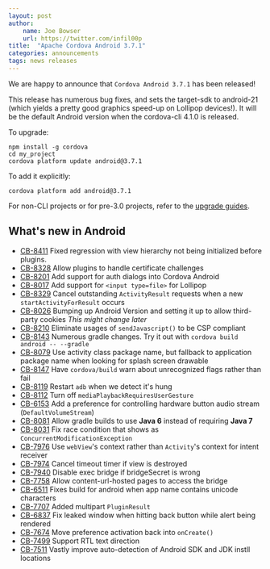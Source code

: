 ```yaml
---
layout: post
author:
    name: Joe Bowser
    url: https://twitter.com/infil00p
title:  "Apache Cordova Android 3.7.1"
categories: announcements
tags: news releases
---
```


We are happy to announce that `Cordova Android 3.7.1` has been released!

This release has numerous bug fixes, and sets the target-sdk to android-21 (which yields a pretty good graphics speed-up on Lollipop devices!). It will be the default Android version when the cordova-cli 4.1.0 is released.

To upgrade:

    npm install -g cordova
    cd my_project
    cordova platform update android@3.7.1

To add it explicitly:

    cordova platform add android@3.7.1



For non-CLI projects or for pre-3.0 projects, refer to the [upgrade guides](http://cordova.apache.org/docs/en/edge/guide_platforms_index.md.html).

<!--more-->

## What's new in Android

* [CB-8411](https://issues.apache.org/jira/browse/CB-8411) Fixed regression with view hierarchy not being initialized before plugins.
* [CB-8328](https://issues.apache.org/jira/browse/CB-8328) Allow plugins to handle certificate challenges
* [CB-8201](https://issues.apache.org/jira/browse/CB-8201) Add support for auth dialogs into Cordova Android
* [CB-8017](https://issues.apache.org/jira/browse/CB-8017) Add support for `<input type=file>` for Lollipop
* [CB-8329](https://issues.apache.org/jira/browse/CB-8239) Cancel outstanding `ActivityResult` requests when a new `startActivityForResult` occurs
* [CB-8026](https://issues.apache.org/jira/browse/CB-8026) Bumping up Android Version and setting it up to allow third-party cookies *This might change later*
* [CB-8210](https://issues.apache.org/jira/browse/CB-8210) Eliminate usages of `sendJavascript()` to be CSP compliant
* [CB-8143](https://issues.apache.org/jira/browse/CB-8143) Numerous gradle changes. Try it out with `cordova build android -- --gradle`
* [CB-8079](https://issues.apache.org/jira/browse/CB-8079) Use activity class package name, but fallback to application package name when looking for splash screen drawable
* [CB-8147](https://issues.apache.org/jira/browse/CB-8147) Have `cordova/build` warn about unrecognized flags rather than fail
* [CB-8119](https://issues.apache.org/jira/browse/CB-8119) Restart `adb` when we detect it's hung
* [CB-8112](https://issues.apache.org/jira/browse/CB-8112) Turn off `mediaPlaybackRequiresUserGesture`
* [CB-6153](https://issues.apache.org/jira/browse/CB-6153) Add a preference for controlling hardware button audio stream (`DefaultVolumeStream`)
* [CB-8081](https://issues.apache.org/jira/browse/CB-8081) Allow gradle builds to use **Java 6** instead of requiring **Java 7**
* [CB-8031](https://issues.apache.org/jira/browse/CB-8031) Fix race condition that shows as `ConcurrentModificationException`
* [CB-7976](https://issues.apache.org/jira/browse/CB-7976) Use `webView`'s context rather than `Activity`'s context for intent receiver
* [CB-7974](https://issues.apache.org/jira/browse/CB-7974) Cancel timeout timer if view is destroyed
* [CB-7940](https://issues.apache.org/jira/browse/CB-7940) Disable exec bridge if bridgeSecret is wrong
* [CB-7758](https://issues.apache.org/jira/browse/CB-7758) Allow content-url-hosted pages to access the bridge
* [CB-6511](https://issues.apache.org/jira/browse/CB-6511) Fixes build for android when app name contains unicode characters
* [CB-7707](https://issues.apache.org/jira/browse/CB-7707) Added multipart `PluginResult`
* [CB-6837](https://issues.apache.org/jira/browse/CB-6837) Fix leaked window when hitting back button while alert being rendered
* [CB-7674](https://issues.apache.org/jira/browse/CB-7674)  Move preference activation back into `onCreate()`
* [CB-7499](https://issues.apache.org/jira/browse/CB-7499)  Support RTL text direction
* [CB-7511](https://issues.apache.org/jira/browse/CB-7511) Vastly improve auto-detection of Android SDK and JDK instll locations


